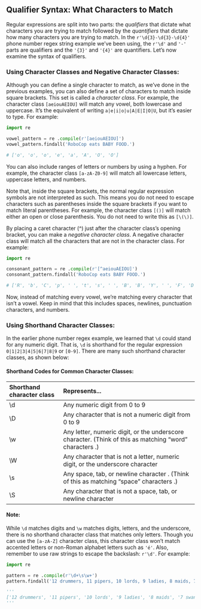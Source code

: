 ## Qualifier Syntax: What Characters to Match
Regular expressions are split into two parts: the *qualifiers* that dictate what characters you are trying to match followed by the *quantifiers* that dictate how many characters you are trying to match. In the `r'\d{3}-\d{3}-\d{4}'` phone number regex string example we’ve been using, the `r'\d'` and `'-'` parts are qualifiers and the `'{3}'` and `'{4}'` are quantifiers. Let’s now examine the syntax of qualifiers.

### Using Character Classes and Negative Character Classes:
Although you can define a single character to match, as we’ve done in the previous examples, you can also define a set of characters to match inside square brackets. This set is called a *character class*. For example, the character class `[aeiouAEIOU]` will match any vowel, both lowercase and uppercase. It’s the equivalent of writing `a|e|i|o|u|A|E|I|O|U`, but it’s easier to type. For example:
```python
import re

vowel_pattern = re .compile(r'[aeiouAEIOU]')
vowel_pattern.findall('RoboCop eats BABY FOOD.')

# ['o', 'o', 'o', 'e', 'a', 'A', 'O', 'O']
```
You can also include ranges of letters or numbers by using a hyphen. For example, the character class `[a-zA-Z0-9]` will match all lowercase letters, uppercase letters, and numbers.  

Note that, inside the square brackets, the normal regular expression symbols are not interpreted as such. This means you do not need to escape characters such as parentheses inside the square brackets if you want to match literal parentheses. For example, the character class `[()]` will match either an open or close parenthesis. You do not need to write this as `[\(\)]`.  

By placing a caret character (^) just after the character class’s opening bracket, you can make a *negative character class*. A negative character class will match all the characters that are not in the character class. For example:
```python
import re

consonant_pattern = re .compile(r'[^aeiouAEIOU]')
consonant_pattern.findall('RoboCop eats BABY FOOD.')

# ['R', 'b', 'C', 'p', ' ', 't', 's', ' ', 'B', 'B', 'Y', ' ', 'F', 'D', '.']
```
Now, instead of matching every vowel, we’re matching every character that isn’t a vowel. Keep in mind that this includes spaces, newlines, punctuation characters, and numbers.

### Using Shorthand Character Classes:
In the earlier phone number regex example, we learned that `\d` could stand for any numeric digit. That is, `\d` is shorthand for the regular  expression `0|1|2|3|4|5|6|7|8|9` or `[0-9]`. There are many such shorthand character classes, as shown below:
#### Shorthand Codes for Common Character Classes:
| Shorthand character class | Represents... |
|:--------------------------|:--------------|
| \d | Any numeric digit from 0 to 9 |
| \D | Any character that is not a numeric digit from 0 to 9 |
| \w | Any letter, numeric digit, or the underscore character. (Think of this as matching “word” characters .) |
| \W | Any character that is not a letter, numeric digit, or the underscore character |
| \s | Any space, tab, or newline character . (Think of this as matching “space” characters .) |
| \S | Any character that is not a space, tab, or newline character |

#### Note:
While `\d` matches digits and `\w` matches digits, letters, and the underscore, there is no shorthand character class that matches only letters. Though you can use the `[a-zA-Z]` character class, this character class won’t match accented letters or non-Roman alphabet letters such as `'é'`. Also, remember to use raw strings to escape the backslash: `r'\d'`. For example:
```python
import re

pattern = re .compile(r'\d+\s\w+')
pattern.findall('12 drummers, 11 pipers, 10 lords, 9 ladies, 8 maids, 7 swans, 6 geese, 5 rings, 4 birds, 3 hens, 2 doves, 1 partridge')

'''
['12 drummers', '11 pipers', '10 lords', '9 ladies', '8 maids', '7 swans', ' 6 geese', '5 rings', '4 birds', '3 hens', '2 doves', '1 partridge']
'''
```
